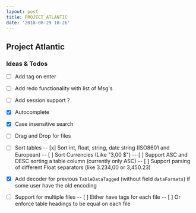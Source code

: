 ```yaml
---
layout: post
title: PROJECT_ATLANTIC
date: '2018-08-29 10:26'
---
```


## Project Atlantic

### Ideas & Todos

- [ ] Add tag on enter
- [ ] Add redo functionality with list of Msg's
- [ ] Add session support ?

- [x] Autocomplete
- [x] Case insensitive search
- [ ] Drag and Drop for files
- [ ] Sort tables
-- [x] Sort int, float, string, date string (ISO8601 and European)
-- [ ] Sort Currencies (Like "3,00 $")
-- [ ] Support ASC and DESC sorting a table column (currently only ASC)
-- [ ] Support parsing of different Float separators (like 3.234,00 or 3,450.23)
- [x] Add decoder for previous `TableDataTagged` (without field `dataFormats`) if some user have the old encoding
- [ ] Support for multiple files
-- [ ] Either have tags for each file
-- [ ] Or enforce table headings to be equal on each file 